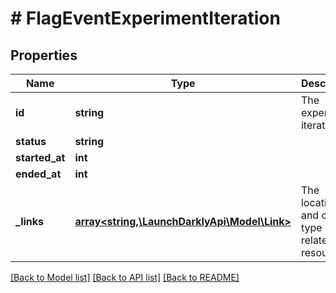 # # FlagEventExperimentIteration

## Properties

Name | Type | Description | Notes
------------ | ------------- | ------------- | -------------
**id** | **string** | The experiment iteration ID |
**status** | **string** |  |
**started_at** | **int** |  |
**ended_at** | **int** |  | [optional]
**_links** | [**array<string,\LaunchDarklyApi\Model\Link>**](Link.md) | The location and content type of related resources | [optional]

[[Back to Model list]](../../README.md#models) [[Back to API list]](../../README.md#endpoints) [[Back to README]](../../README.md)
